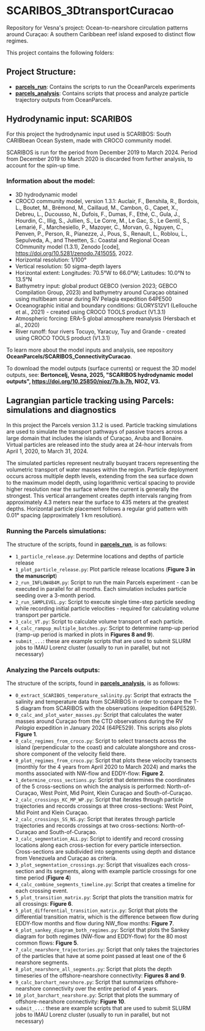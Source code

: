 # SCARIBOS_3DtransportCuracao

Repository for Vesna's project: Ocean-to-nearshore circulation patterns around Curaçao: A southern Caribbean reef island exposed to distinct flow regimes.

This project contains the following folders:

## Project Structure:

- [**parcels_run**](.o/parcels_run/): Contains the scripts to run the OceanParcels experiments
- [**parcels_analysis**](./parcels_analysis/): Contains scripts that process and analyze particle trajectory outputs from OceanParcels.

## Hydrodynamic input: SCARIBOS

For this project the hydrodynamic input used is SCARIBOS: South CARIBbean Ocean System, made with CROCO community model.

SCARIBOS is run for the period from December 2019 to March 2024. Period from December 2019 to March 2020 is discarded from further analysis, to account for the spin-up time.

### Information about the model:

- 3D hydrodynamic model
- CROCO community model, version 1.3.1: Auclair, F., Benshila, R., Bordois, L., Boutet, M., Brémond, M., Caillaud, M., Cambon, G., Capet, X., Debreu, L., Ducousso, N., Dufois, F., Dumas, F., Ethé, C., Gula, J., Hourdin, C., Illig, S., Jullien, S., Le Corre, M., Le Gac, S., Le Gentil, S., Lemarié, F., Marchesiello, P., Mazoyer, C., Morvan, G., Nguyen, C., Penven, P., Person, R., Pianezze, J., Pous, S., Renault, L., Roblou, L., Sepulveda, A., and Theetten, S.: Coastal and Regional Ocean COmmunity model (1.3.1), Zenodo [code], https://doi.org/10.5281/zenodo.7415055, 2022.
- Horizontal resolution: 1/100°
- Vertical resolution: 50 sigma-depth layers
- Horizontal extent: Longitudes: 70.5°W to 66.0°W; Latitudes: 10.0°N to 13.5°N
- Bathymetry input: global product GEBCO (version 2023; GEBCO Compilation Group, 2023) and bathymetry around Curaçao obtained using multibeam sonar during RV Pelagia expedition 64PE500
- Oceanographic initial and boundary conditions: GLORYS12V1 (Lellouche et al., 2021) - created using CROCO TOOLS product (V1.3.1)
- Atmospheric forcing: ERA-5 global atmosphere reanalysis (Hersbach et al., 2020)
- River runoff: four rivers Tocuyo, Yaracuy, Tuy and Grande - created using CROCO TOOLS product (V1.3.1)

To learn more about the model inputs and analysis, see repository **OceanParcels/SCARIBOS_ConnectivityCuracao**.

To download the model outputs (surface currents) or request the 3D model outputs, see: **Bertoncelj, Vesna, 2025, "SCARIBOS hydrodynamic model outputs", https://doi.org/10.25850/nioz/7b.b.7h, NIOZ, V3.**

## Lagrangian particle tracking using Parcels: simulations and diagnostics

In this project the Parcels version 3.1.2 is used. Particle tracking simulations are used to simulate the transport pathways of passive tracers across a large domain that includes the islands of Curaçao, Aruba and Bonaire. Virtual particles are released into the study area at 24-hour intervals from April 1, 2020, to March 31, 2024.

The simulated particles represent neutrally buoyant tracers representing the volumetric transport of water masses within the region. Particle deployment occurs across multiple depth levels, extending from the sea surface down to the maximum model depth, using logarithmic vertical spacing to provide higher resolution near the surface where the current is generally the strongest. This vertical arrangement creates depth intervals ranging from approximately 4.3 meters near the surface to 435 meters at the greatest depths. Horizontal particle placement follows a regular grid pattern with 0.01° spacing (approximately 1 km resolution).

### Running the Parcels simulations:

The structure of the scripts, found in [**parcels_run**](./parcels_run/), is as follows:

- `1_particle_release.py`: Determine locations and depths of particle release
- `1_plot_particle_release.py`: Plot particle release locations (**Figure 3 in the manuscript**)
- `2_run_INFLOW4B4M.py`: Script to run the main Parcels experiment - can be executed in parallel for all months. Each simulation includes particle seeding over a 3-month period.
- `2_run_SAMPLEVEL.py`: Script to execute single time-step particle seeding while recording initial particle velocities - required for calculating volume transport per particle.
- `3_calc_VT.py`: Script to calculate volume transport of each particle.
- `4_calc_rampup_multiple_batches.py`: Script to determine ramp-up period (ramp-up period is marked in plots in **Figures 8 and 9**).
- `submit_...`: these are example scripts that are used to submit SLURM jobs to IMAU Lorenz cluster (usually to run in parallel, but not necessary)

### Analyzing the Parcels outputs:

The structure of the scripts, found in [**parcels_analysis**](./parcels_analysis/), is as follows:
- `0_extract_SCARIBOS_temperature_salinity.py`: Script that extracts the salinity and temperature data from SCARIBOS in order to compare the T-S diagram from SCARIBOS with the observations (expedition 64PE529).
- `0_calc_and_plot_water_masses.py`: Script that calculates the water masses around Curaçao from the CTD observations during the RV _Pelagia_  expedition in January 2024 (64PE529). This scripts also plots **Figure 1**.
- `0_calc_regimes_from_croco.py`: Script to select transects across the island (perpendicular to the coast) and calculate alongshore and cross-shore component of the velocity field there.
- `0_plot_regimes_from_croco.py`: Script that plots these velocity transects (monthly for the 4 years from April 2020 to March 2024) and marks the months associated with NW-flow and EDDY-flow: **Figure 2**.
- `1_determine_cross_sections.py`: Script that determines the coordinates of the 5 cross-sections on which the analysis is performed: North-of-Curaçao, West Point, Mid Point, Klein Curaçao and South-of-Curaçao.
- `2_calc_crossings_KC_MP_WP.py`: Script that iterates through particle trajectories and records crossings at three cross-sections: West Point, Mid Point and Klein Curaçao.
- `2_calc_crossings_SS_NS.py`: Script that iterates through particle trajectories and records crossings at two cross-sections: North-of-Curaçao and South-of-Curaçao.
- `3_calc_segmentation_ALL.py`: Script to identify and record crossing locations along each cross-section for every particle intersection. Cross-sections are subdivided into segments using depth and distance from Venezuela and Curaçao as criteria.
- `3_plot_segmentation_crossings.py`: Script that visualizes each cross-section and its segments, along with example particle crossings for one time period (**Figure 4**)
- `4_calc_combine_segments_timeline.py`: Script that creates a timeline for each crossing event. 
- `5_plot_transition_matrix.py`: Script that plots the transition matrix for all crossings: **Figure 6**.
- `5_plot_differential_transition_matrix.py`: Script that plots the differential transition matrix, which is the difference between flow during EDDY-flow months and flow during NW_flow months: **Figure 7**.
- `6_plot_sankey_diagram_both_regimes.py`: Script that plots the Sankey diagram for both regimes (NW-flow and EDDY-flow) for the 80 most common flows: **Figure 5**.
- `7_calc_nearshore_trajectories.py`: Script that only takes the trajectories of the particles that have at some point passed at least one of the 6 nearshore segments. 
- `8_plot_nearshore_all_segments.py`: Script that plots the depth timeseries of the offshore-nearshore connectivity: **Figures 8 and 9**.
- `9_calc_barchart_nearshore.py`: Script that summarizes offshore-nearshore connectivity over the entire period of 4 years.
- `10_plot_barchart_nearshore.py`: Script that plots the summary of offshore-nearshore connectivity: **Figure 10**.
- `submit_...`: these are example scripts that are used to submit SLURM jobs to IMAU Lorenz cluster (usually to run in parallel, but not necessary)
 
